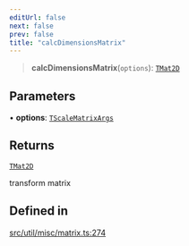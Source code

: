 ```yaml
---
editUrl: false
next: false
prev: false
title: "calcDimensionsMatrix"
---
```


> **calcDimensionsMatrix**(`options`): [`TMat2D`](/api/type-aliases/tmat2d/)

## Parameters

• **options**: [`TScaleMatrixArgs`](/api/namespaces/util/type-aliases/tscalematrixargs/)

## Returns

[`TMat2D`](/api/type-aliases/tmat2d/)

transform matrix

## Defined in

[src/util/misc/matrix.ts:274](https://github.com/fabricjs/fabric.js/blob/v6.0.0-rc4/src/util/misc/matrix.ts#L274)
